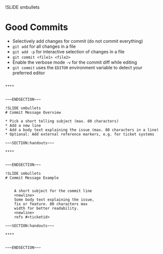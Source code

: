 !SLIDE smbullets
# Good Commits

* Selectively add changes for commit (do not commit everything)
 * `git add` for all changes in a file
 * `git add -p` for interactive selection of changes in a file
* `git commit <file1> <file2>`
* Enable the verbose mode `-v` for the commit diff while editing
* `git commit` uses the `EDITOR` environment variable to detect your preferred editor

~~~SECTION:handouts~~~

****


~~~ENDSECTION~~~

!SLIDE smbullets
# Commit Message Overview

* Pick a short telling subject (max. 80 characters)
* Add a new line
* Add a body text explaining the issue (max. 80 characters in a line)
* Optional: Add external reference markers, e.g. for ticket systems

~~~SECTION:handouts~~~

****


~~~ENDSECTION~~~

!SLIDE smbullets
# Commit Message Example


    A short subject for the commit line
    <newline>
    Some body text explaining the issue,
    fix or feature. 80 characters max
    width for better readability.
    <newline>
    refs #<ticketid>

~~~SECTION:handouts~~~

****


~~~ENDSECTION~~~
